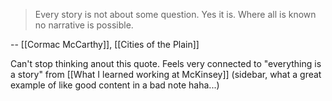 >Every story is not about some question.
>Yes it is. Where all is known no narrative is possible.

-- [[Cormac McCarthy]], [[Cities of the Plain]]

Can't stop thinking anout this quote. 
Feels very connected to "everything is a story" from [[What I learned working at McKinsey]] (sidebar, what a great example of like good content in a bad note haha...)